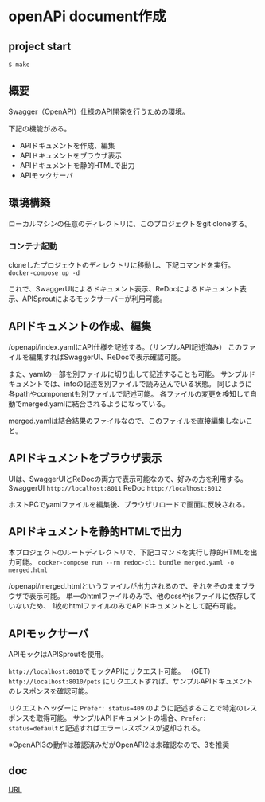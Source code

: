 # openAPi document作成

## project start

`$ make`

## 概要

Swagger（OpenAPI）仕様のAPI開発を行うための環境。

下記の機能がある。

* APIドキュメントを作成、編集
* APIドキュメントをブラウザ表示
* APIドキュメントを静的HTMLで出力
* APIモックサーバ

## 環境構築

ローカルマシンの任意のディレクトリに、このプロジェクトをgit cloneする。

### コンテナ起動

cloneしたプロジェクトのディレクトリに移動し、下記コマンドを実行。
`docker-compose up -d`

これで、SwaggerUIによるドキュメント表示、ReDocによるドキュメント表示、APISproutによるモックサーバーが利用可能。

## APIドキュメントの作成、編集

/openapi/index.yamlにAPI仕様を記述する。（サンプルAPI記述済み）
このファイルを編集すればSwaggerUI、ReDocで表示確認可能。

また、yamlの一部を別ファイルに切り出して記述することも可能。
サンプルドキュメントでは、infoの記述を別ファイルで読み込んでいる状態。
同じように各pathやcomponentも別ファイルで記述可能。
各ファイルの変更を検知して自動でmerged.yamlに結合されるようになっている。

merged.yamlは結合結果のファイルなので、このファイルを直接編集しないこと。

## APIドキュメントをブラウザ表示

UIは、SwaggerUIとReDocの両方で表示可能なので、好みの方を利用する。
SwaggerUI `http://localhost:8011`
ReDoc `http://localhost:8012`

ホストPCでyamlファイルを編集後、ブラウザリロードで画面に反映される。

## APIドキュメントを静的HTMLで出力

本プロジェクトのルートディレクトリで、下記コマンドを実行し静的HTMLを出力可能。
`docker-compose run --rm redoc-cli bundle merged.yaml -o merged.html`

/openapi/merged.htmlというファイルが出力されるので、それをそのままブラウザで表示可能。
単一のhtmlファイルのみで、他のcssやjsファイルに依存していないため、
1枚のhtmlファイルのみでAPIドキュメントとして配布可能。

## APIモックサーバ

APIモックはAPISproutを使用。

`http://localhost:8010`でモックAPIにリクエスト可能。
（GET）`http://localhost:8010/pets` にリクエストすれば、サンプルAPIドキュメントのレスポンスを確認可能。

リクエストヘッダーに `Prefer: status=409` のように記述することで特定のレスポンスを取得可能。
サンプルAPIドキュメントの場合、`Prefer: status=default`と記述すればエラーレスポンスが返却される。

※OpenAPI3の動作は確認済みだがOpenAPI2は未確認なので、3を推奨

## doc

[URL](https://qiita.com/minato-naka/items/3b0bcf0788a2150f3171)
